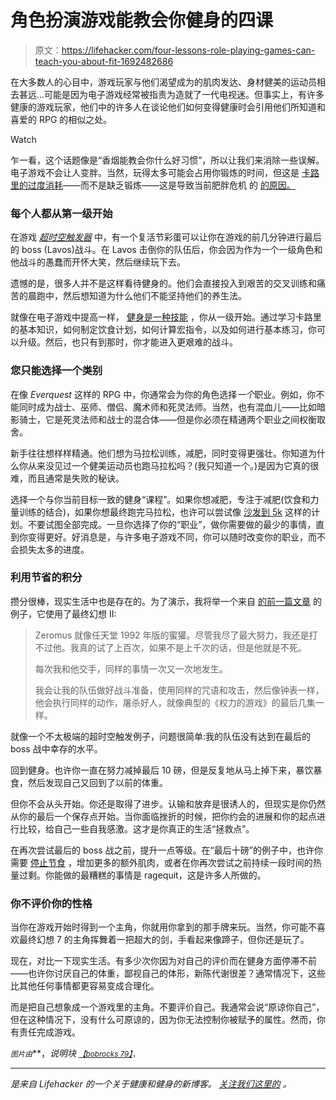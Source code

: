 # 角色扮演游戏能教会你健身的四课

> 原文：<https://lifehacker.com/four-lessons-role-playing-games-can-teach-you-about-fit-1692482686>

在大多数人的心目中，游戏玩家与他们渴望成为的肌肉发达、身材健美的运动员相去甚远...可能是因为电子游戏经常被指责为造就了一代电视迷。但事实上，有许多健康的游戏玩家，他们中的许多人在谈论他们如何变得健康时会引用他们所知道和喜爱的 RPG 的相似之处。

Watch

乍一看，这个话题像是“香烟能教会你什么好习惯”，所以让我们来消除一些误解。电子游戏不会让人变胖。当然，玩得太多可能会占用你锻炼的时间，但这是 [卡路里的过度消耗](http://www.nytimes.com/2012/08/26/opinion/sunday/debunking-the-hunter-gatherer-workout.html?_r=0)——而不是缺乏锻炼——这是导致当前肥胖危机 的 [的原因。](http://www.nytimes.com/2012/08/26/opinion/sunday/debunking-the-hunter-gatherer-workout.html)

### 每个人都从第一级开始

在游戏 [*超时空触发器*](http://en.wikipedia.org/wiki/Chrono_Trigger) 中，有一个复活节彩蛋可以让你在游戏的前几分钟进行最后的 boss (Lavos)战斗。在 Lavos 击倒你的队伍后，你会因为作为一个一级角色和他战斗的愚蠢而开怀大笑，然后继续玩下去。

遗憾的是，很多人并不是这样看待健身的。他们会直接投入到艰苦的交叉训练和痛苦的晨跑中，然后想知道为什么他们不能坚持他们的养生法。

就像在电子游戏中提高一样， [健身是一种技能](https://lifehacker.com/fitness-is-a-skill-not-a-talent-heres-how-to-develop-1651281013) ，你从一级开始。通过学习卡路里的基本知识，如何制定饮食计划，如何计算宏指令，以及如何进行基本练习，你可以升级。然后，也只有到那时，你才能进入更艰难的战斗。

### 您只能选择一个类别

在像 *Everquest* 这样的 RPG 中，你通常会为你的角色选择*一个*职业。例如，你不能同时成为战士、巫师、僧侣、魔术师和死灵法师。当然，也有混血儿——比如暗影骑士，它是死灵法师和战士的混合体——但是你必须在精通两个职业之间权衡取舍。

新手往往想样样精通。他们想为马拉松训练，减肥，同时变得更强壮。你知道为什么你从来没见过一个健美运动员也跑马拉松吗？(我只知道一个。)是因为它真的很难，而且通常是失败的秘诀。

选择一个与你当前目标一致的健身“课程”。如果你想减肥，专注于减肥(饮食和力量训练的结合)，如果你想最终跑完马拉松，也许可以尝试像 [沙发到 5k](http://c25kfree.com/) 这样的计划。不要试图全部完成。一旦你选择了你的“职业”，做你需要做的最少的事情，直到你变得更好。好消息是，与许多电子游戏不同，你可以随时改变你的职业，而不会损失太多的进度。

### 利用节省的积分

攒分很棒，现实生活中也是存在的。为了演示，我将举一个来自 [的前一篇文章](http://blog.getsimplifit.com/fitness-roi-part-1-videogames-can-teach-us-fitnesss-powerful-concept/) 的例子，它使用了最终幻想 II:

> Zeromus 就像任天堂 1992 年版的蜜獾。尽管我尽了最大努力，我还是打不过他。我真的试了上百次，如果不是上千次的话，但是他就是不死。
> 
> 每次我和他交手，同样的事情一次又一次地发生。
> 
> 我会让我的队伍做好战斗准备，使用同样的咒语和攻击，然后像钟表一样，他会执行同样的动作，屠杀好人，就像典型的《权力的游戏》的最后几集一样。

就像一个不太极端的超时空触发例子，问题很简单:我的队伍没有达到在最后的 boss 战中幸存的水平。

回到健身。也许你一直在努力减掉最后 10 磅，但是反复地从马上掉下来，暴饮暴食，然后发现自己又回到了以前的体重。

但你不会从头开始。你还是取得了进步。认输和放弃是很诱人的，但现实是你仍然从你的最后一个保存点开始。当你面临挫折的时候，把你约会的进展和你的起点进行比较，给自己一些自我感激。这才是你真正的生活“拯救点”。

在再次尝试最后的 boss 战之前，提升一点等级。在“最后十磅”的例子中，也许你需要 [停止节食](http://www.bodyrecomposition.com/fat-loss/the-full-diet-break.html/) ，增加更多的额外肌肉，或者在你再次尝试之前持续一段时间的热量过剩。你能做的最糟糕的事情是 ragequit，这是许多人所做的。

### 你不评价你的性格

当你在游戏开始时得到一个主角，你就用你拿到的那手牌来玩。当然，你可能不喜欢最终幻想 7 的主角挥舞着一把超大的剑，手看起来像蹄子，但你还是玩了。

现在，对比一下现实生活。有多少次你因为对自己的评价而在健身方面停滞不前——也许你讨厌自己的体重，鄙视自己的体形，新陈代谢很差？通常情况下，这些比其他任何事情都更容易变成合理化。

而是把自己想象成一个游戏里的主角。不要评价自己。我通常会说“原谅你自己”，但在这种情况下，没有什么可原谅的，因为你无法控制你被赋予的属性。然而，你有责任完成游戏。

<small>*图片由*</small><small></small>**，*说明块 [<small>*【bobrocks 79】*</small>](https://www.flickr.com/photos/bobrocks79/)<small>*，*</small>*

* * *

*[](http://vitals.lifehacker.com/)**是来自 Lifehacker 的一个关于健康和健身的新博客。* [*关注我们这里的*](https://twitter.com/VitalsLH) *。***